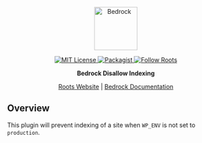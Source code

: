 <p align="center">
  <a href="https://roots.io/bedrock/">
    <img alt="Bedrock" src="https://cdn.roots.io/app/uploads/logo-bedrock.svg" height="100">
  </a>
</p>

<p align="center">
  <a href="LICENSE.md">
    <img alt="MIT License" src="https://img.shields.io/github/license/roots/bedrock-disallow-indexing?color=%23525ddc&style=flat-square" />
  </a>

  <a href="https://packagist.org/packages/roots/bedrock-disallow-indexing">
    <img alt="Packagist" src="https://img.shields.io/packagist/v/roots/bedrock-disallow-indexing.svg?style=flat-square" />
  </a>

  <a href="https://twitter.com/rootswp">
    <img alt="Follow Roots" src="https://img.shields.io/twitter/follow/rootswp.svg?style=flat-square&color=1da1f2" />
  </a>
</p>

<p align="center">
  <strong>Bedrock Disallow Indexing</strong>
</p>

<p align="center">
  <a href="https://roots.io/">Roots Website</a> | <a href="https://roots.io/docs/bedrock/master/installation/">Bedrock Documentation</a>
</p>

## Overview

This plugin will prevent indexing of a site when `WP_ENV` is not set to `production`.
